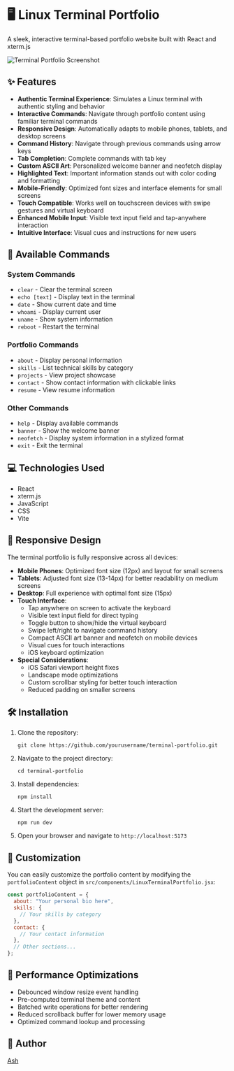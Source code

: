 # 🖥️ Linux Terminal Portfolio

A sleek, interactive terminal-based portfolio website built with React and xterm.js

![Terminal Portfolio Screenshot](./src/assets/screenshot.png)

## ✨ Features

- **Authentic Terminal Experience**: Simulates a Linux terminal with authentic styling and behavior
- **Interactive Commands**: Navigate through portfolio content using familiar terminal commands
- **Responsive Design**: Automatically adapts to mobile phones, tablets, and desktop screens
- **Command History**: Navigate through previous commands using arrow keys
- **Tab Completion**: Complete commands with tab key
- **Custom ASCII Art**: Personalized welcome banner and neofetch display
- **Highlighted Text**: Important information stands out with color coding and formatting
- **Mobile-Friendly**: Optimized font sizes and interface elements for small screens
- **Touch Compatible**: Works well on touchscreen devices with swipe gestures and virtual keyboard
- **Enhanced Mobile Input**: Visible text input field and tap-anywhere interaction
- **Intuitive Interface**: Visual cues and instructions for new users

## 🚀 Available Commands

### System Commands
- `clear` - Clear the terminal screen
- `echo [text]` - Display text in the terminal
- `date` - Show current date and time
- `whoami` - Display current user
- `uname` - Show system information
- `reboot` - Restart the terminal

### Portfolio Commands
- `about` - Display personal information
- `skills` - List technical skills by category
- `projects` - View project showcase
- `contact` - Show contact information with clickable links
- `resume` - View resume information

### Other Commands
- `help` - Display available commands
- `banner` - Show the welcome banner
- `neofetch` - Display system information in a stylized format
- `exit` - Exit the terminal

## 💻 Technologies Used

- React
- xterm.js
- JavaScript
- CSS
- Vite

## 📱 Responsive Design

The terminal portfolio is fully responsive across all devices:

- **Mobile Phones**: Optimized font size (12px) and layout for small screens
- **Tablets**: Adjusted font size (13-14px) for better readability on medium screens
- **Desktop**: Full experience with optimal font size (15px)
- **Touch Interface**:
  - Tap anywhere on screen to activate the keyboard
  - Visible text input field for direct typing
  - Toggle button to show/hide the virtual keyboard
  - Swipe left/right to navigate command history
  - Compact ASCII art banner and neofetch on mobile devices
  - Visual cues for touch interactions
  - iOS keyboard optimization
- **Special Considerations**:
  - iOS Safari viewport height fixes
  - Landscape mode optimizations
  - Custom scrollbar styling for better touch interaction
  - Reduced padding on smaller screens

## 🛠️ Installation

1. Clone the repository:
   ```
   git clone https://github.com/yourusername/terminal-portfolio.git
   ```

2. Navigate to the project directory:
   ```
   cd terminal-portfolio
   ```

3. Install dependencies:
   ```
   npm install
   ```

4. Start the development server:
   ```
   npm run dev
   ```

5. Open your browser and navigate to `http://localhost:5173`

## 🔧 Customization

You can easily customize the portfolio content by modifying the `portfolioContent` object in `src/components/LinuxTerminalPortfolio.jsx`:

```javascript
const portfolioContent = {
  about: "Your personal bio here",
  skills: {
    // Your skills by category
  },
  contact: {
    // Your contact information
  },
  // Other sections...
};
```

## 📱 Performance Optimizations

- Debounced window resize event handling
- Pre-computed terminal theme and content
- Batched write operations for better rendering
- Reduced scrollback buffer for lower memory usage
- Optimized command lookup and processing


## 👤 Author

[Ash](https://github.com/almightypu5h)
 
